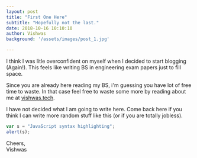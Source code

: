 ```yaml
---
layout: post
title: "First One Here"
subtitle: "Hopefully not the last."
date: 2018-10-16 10:10:10
author: Vishwas
background: '/assets/images/post_1.jpg'

---
```


I think I was litle overconfident on myself when I decided to start blogging (Again!). This feels like writing BS in engineering exam papers just to fill space. 

Since you are already here reading my BS, i'm guessing you have lot of free time to waste. In that case feel free to waste some more by reading about me at [vishwas.tech](http://vishwas.tech).

I have not decided what I am going to write here. Come back here if you think I can write more random stuff like this (or if you are totally jobless).

```javascript
var s = "JavaScript syntax highlighting";
alert(s);
```

Cheers,  
Vishwas 